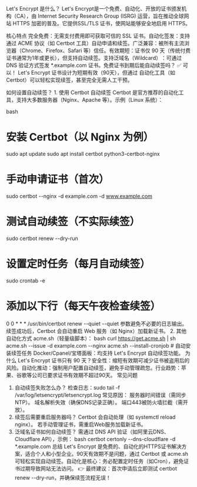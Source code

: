 ​​Let's Encrypt 是什么？​​
​​Let's Encrypt​​ 是一个​​免费、自动化、开放​​的证书颁发机构（CA），由 ​​Internet Security Research Group (ISRG)​​ 运营，旨在推动全球网站 HTTPS 加密的普及。它提供 ​​SSL/TLS 证书​​，使网站能够安全地启用 HTTPS。

​​核心特点​​
​​完全免费​​：无需支付费用即可获取可信的 SSL 证书。
​​自动化签发​​：支持通过 ​​ACME 协议​​（如 Certbot 工具）自动申请和续签。
​​广泛兼容​​：被所有主流浏览器（Chrome、Firefox、Safari 等）信任。
​​有效期短​​：证书仅 ​​90 天​​（传统付费证书通常为1年或更长），但支持自动续签。
​​支持泛域名（Wildcard）​​：可通过 DNS 验证方式签发 *.example.com 证书。
​​免费证书到期后能自动续签吗？​​
​​✅ 可以！​​ Let's Encrypt 证书设计为短期有效（90天），但通过 ​​自动化工具（如 Certbot）​​ 可以轻松实现续签，甚至完全无需人工干预。

​​如何设置自动续签？​​
​​1. 使用 Certbot 自动续签​​
Certbot 是官方推荐的自动化工具，支持大多数服务器（Nginx、Apache 等）。
​​示例（Linux 系统）：​​

bash
# 安装 Certbot（以 Nginx 为例）
sudo apt update
sudo apt install certbot python3-certbot-nginx

# 手动申请证书（首次）
sudo certbot --nginx -d example.com -d www.example.com

# 测试自动续签（不实际续签）
sudo certbot renew --dry-run

# 设置定时任务（每月自动续签）
sudo crontab -e
# 添加以下行（每天午夜检查续签）
0 0 * * * /usr/bin/certbot renew --quiet
--quiet 参数避免不必要的日志输出。
续签成功后，Certbot 会自动重启 Web 服务（如 Nginx）加载新证书。
​​2. 其他自动化方式​​
​​acme.sh​​（轻量级脚本）：
bash
curl https://get.acme.sh | sh
acme.sh --issue -d example.com --nginx
acme.sh --install-cronjob  # 自动安装续签任务
​​Docker/Cpanel/宝塔面板​​：均支持 Let's Encrypt 自动续签功能。
​​为什么 Let's Encrypt 证书只有 90 天？​​
​​安全性​​：缩短有效期可减少证书被盗用后的风险。
​​自动化推动​​：强制用户配置自动续签，避免手动管理疏忽。
​​行业趋势​​：苹果、谷歌等公司已要求证书有效期不超过90天。
​​常见问题​​
1. 自动续签失败怎么办？
​​检查日志​​：sudo tail -f /var/log/letsencrypt/letsencrypt.log
​​常见原因​​：
服务器时间错误（需同步NTP）。
域名解析失效（确保DNS记录正确）。
端口443被防火墙拦截（需开放）。
2. 续签后需要重启服务器吗？
​​Certbot 会自动处理​​（如 systemctl reload nginx）。
若手动管理证书，需重启Web服务加载新证书。
3. 泛域名证书如何自动续签？
需通过 ​​DNS API 验证​​（如阿里云DNS、Cloudflare API），示例：
bash
certbot certonly --dns-cloudflare -d *.example.com
​​总结​​
​​Let's Encrypt 是免费的、自动化的HTTPS证书解决方案​​，适合个人和小型企业。
​​90天有效期​​不是问题，通过 Certbot 或 acme.sh 可轻松实现自动续签。
​​自动化是核心​​：务必配置定时任务（如Cron），避免证书过期导致网站无法访问。
👉 ​​最终建议​​：首次申请后立即测试 certbot renew --dry-run，并确保续签流程无误！
